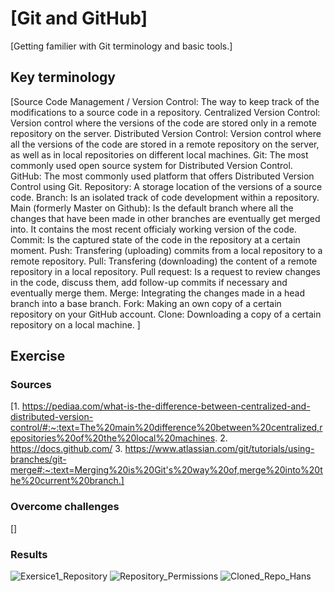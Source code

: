 # [Git and GitHub]
[Getting familier with Git terminology and basic tools.]

## Key terminology
[Source Code Management / Version Control: The way to keep track of the modifications to a source code in a repository.
Centralized Version Control: Version control where the versions of the code are stored only in a remote repository on the server.
Distributed Version Control: Version control where all the versions of the code are stored in a remote repository on the server, as well as in local repositories on different local machines.
Git: The most commonly used open source system for Distributed Version Control.
GitHub: The most commonly used platform that offers Distributed Version Control using Git.
Repository: A storage location of the versions of a source code.
Branch: Is an isolated track of code development within a repository.
Main (formerly Master on Github): Is the default branch where all the changes that have been made in other branches are eventually get merged into. It contains the most recent officialy working version of the code.
Commit: Is the captured state of the code in the repository at a certain moment.
Push: Transfering (uploading) commits from a local repository to a remote repository.
Pull: Transfering (downloading) the content of a remote repository in a local repository.
Pull request: Is a request to review changes in the code, discuss them, add follow-up commits if necessary and eventually merge them.
Merge: Integrating the changes made in a head branch into a base branch.
Fork: Making an own copy of a certain repository on your GitHub account.
Clone: Downloading a copy of a certain repository on a local machine.
]

## Exercise
### Sources
[1. https://pediaa.com/what-is-the-difference-between-centralized-and-distributed-version-control/#:~:text=The%20main%20difference%20between%20centralized,repositories%20of%20the%20local%20machines.
 2. https://docs.github.com/
 3. https://www.atlassian.com/git/tutorials/using-branches/git-merge#:~:text=Merging%20is%20Git's%20way%20of,merge%20into%20the%20current%20branch.]

### Overcome challenges
[]

### Results
![Exersice1_Repository](https://user-images.githubusercontent.com/106679524/192400025-64719e5e-a88b-4ff3-a89d-e51bf8ee0d8b.png)
![Repository_Permissions](https://user-images.githubusercontent.com/106679524/192400125-2e436bd4-4873-4e92-84ab-341e84444f88.png)
![Cloned_Repo_Hans](https://user-images.githubusercontent.com/106679524/192400218-a7cb829e-80b6-4b34-8a48-5f49509e5ecc.png)